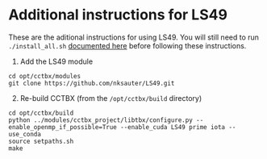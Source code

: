 # Additional instructions for LS49

These are the aditional instructions for using LS49. You will still need to run
`./install_all.sh` [documented here](README.md) before following these
instructions.

1. Add the LS49 module
```
cd opt/cctbx/modules
git clone https://github.com/nksauter/LS49.git
```
2. Re-build CCTBX (from the `/opt/cctbx/build` directory)
```
cd opt/cctbx/build
python ../modules/cctbx_project/libtbx/configure.py --enable_openmp_if_possible=True --enable_cuda LS49 prime iota --use_conda
source setpaths.sh
make
```
